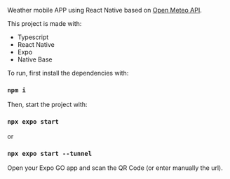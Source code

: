 Weather mobile APP using React Native based on <a href="https://open-meteo.com/">Open Meteo API</a>.

This project is made with:

<ul>
  <li>Typescript</li>
  <li>React Native</li>
  <li>Expo</li>
  <li>Native Base</li>
</ul>

To run, first install the dependencies with:

### `npm i`

Then, start the project with:

### `npx expo start`

or

### `npx expo start --tunnel`

Open your Expo GO app and scan the QR Code (or enter manually the url).